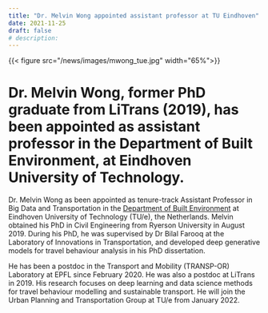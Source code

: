 ```yaml
---
title: "Dr. Melvin Wong appointed assistant professor at TU Eindhoven"
date: 2021-11-25
draft: false
# description:
---
```


{{< figure src="/news/images/mwong_tue.jpg" width="65%">}}
# Dr. Melvin Wong, former PhD graduate from LiTrans (2019), has been appointed as assistant professor in the Department of Built Environment, at Eindhoven University of Technology.

<!--more-->

Dr. Melvin Wong as been appointed as tenure-track Assistant Professor in Big Data and Transportation in the [Department of Built Environment](https://www.tue.nl/en/our-university/departments/built-environment/) at Eindhoven University of Technology (TU/e), the Netherlands. Melvin obtained his PhD in Civil Engineering from Ryerson University in August 2019. During his PhD, he was supervised by Dr Bilal Farooq at the Laboratory of Innovations in Transportation, and developed deep generative models for travel behaviour analysis in his PhD dissertation.

He has been a postdoc in the Transport and Mobility (TRANSP-OR) Laboratory at EPFL since February 2020. He was also a postdoc at LiTrans in 2019. His research focuses on deep learning and data science methods for travel behaviour modelling and sustainable transport. He will join the Urban Planning and Transportation Group at TU/e from January 2022.
